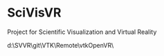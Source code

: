 # SciVisVR
Project for Scientific Visualization and Virtual Reality

d:\SVVR\git\VTK\Remote\vtkOpenVR\
